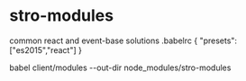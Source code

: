 # stro-modules
common react and event-base solutions
.babelrc
{
  "presets":["es2015","react"]
}

babel client/modules --out-dir node_modules/stro-modules
